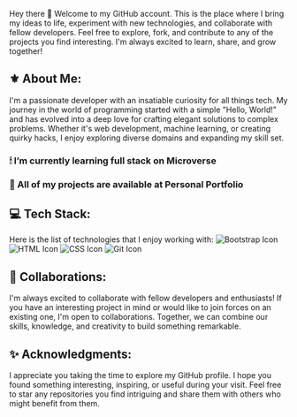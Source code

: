 Hey there 👋 Welcome to my GitHub account. This is the place where I bring my ideas to life, experiment with new technologies, and collaborate with fellow developers. Feel free to explore, fork, and contribute to any of the projects you find interesting. I'm always excited to learn, share, and grow together!

## ⚜ About Me:
I'm a passionate developer with an insatiable curiosity for all things tech. My journey in the world of programming started with a simple "Hello, World!" and has evolved into a deep love for crafting elegant solutions to complex problems. Whether it's web development, machine learning, or creating quirky hacks, I enjoy exploring diverse domains and expanding my skill set.

### 🕯 I’m currently learning full stack on Microverse

### 📁 All of my projects are available at Personal Portfolio

## 💻 Tech Stack:
Here is the list of technologies that I enjoy working with:
<i class="fa-brands fa-js"></i>
![Bootstrap Icon](path/to/bootstrap-icon.svg)
![HTML Icon](path/to/html-icon.svg)
![CSS Icon](path/to/css-icon.svg)
![Git Icon](path/to/git-icon.svg)

## 🤝 Collaborations:
I'm always excited to collaborate with fellow developers and enthusiasts! If you have an interesting project in mind or would like to join forces on an existing one, I'm open to collaborations. Together, we can combine our skills, knowledge, and creativity to build something remarkable.

## ✨ Acknowledgments:
I appreciate you taking the time to explore my GitHub profile. I hope you found something interesting, inspiring, or useful during your visit. Feel free to star any repositories you find intriguing and share them with others who might benefit from them.

